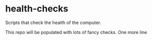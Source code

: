 # health-checks
Scripts that check the health of the computer.

This repo will be populated with lots of fancy checks.
One more line

